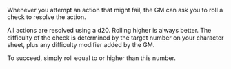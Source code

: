 Whenever you attempt an action that might fail, the GM can ask you to roll a check to resolve the action.

All actions are resolved using a d20. Rolling higher is always better. The difficulty of the check is determined by the target number on your character sheet, plus any difficulty modifier added by the GM. 

To succeed, simply roll equal to or higher than this number.